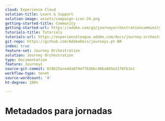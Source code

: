 ```yaml
---
cloud: Experience Cloud
solution-title: Learn & Support
solution-image: assets/campaign-icon-24.png
getting-started-title: Community
getting-started-url: https://adobe.com/go/journeyorchestrationcommunity
tutorials-title: Tutorials
tutorials-url: https://experienceleague.adobe.com/docs/journey-orchestration-learn/tutorials/understanding-journey-orchestration.html
git-repo: https://github.com/AdobeDocs/journeys.pt-BR
index: true
feature-set: Journey Orchestration
solution: Journey Orchestration
type: Documentation
feature: Journeys
source-git-commit: 019b25ace4da074ef7b36bc486a865e2178fb1e1
workflow-type: tm+mt
source-wordcount: '4'
ht-degree: 100%

---
```



# Metadados para jornadas

